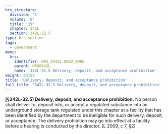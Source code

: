 ```yaml
---
hrs_structure:
  division: '1'
  volume: '6'
  title: '19'
  chapter: 342L
  section: 342L-32.5
type: hrs_section
tags:
  - Government
menu:
  hrs:
    identifier: HRS_0342L-0032_0005
    parent: HRS0342L
    name: '342L-32.5 Delivery, deposit, and acceptance prohibition'
weight: 83155
title: 'Delivery, deposit, and acceptance prohibition'
full_title: '342L-32.5 Delivery, deposit, and acceptance prohibition'
---
```

**[§342L-32.5] Delivery, deposit, and acceptance prohibition.** No person shall deliver to, deposit into, or accept a regulated substance into an underground storage tank regulated under this chapter at a facility that has been identified by the department to be ineligible for such delivery, deposit, or acceptance. The delivery prohibition may go into effect at a facility before a hearing is conducted by the director. [L 2009, c 7, §2]